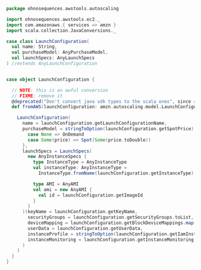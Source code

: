 
```scala
package ohnosequences.awstools.autoscaling

import ohnosequences.awstools.ec2._
import com.amazonaws.{ services => amzn }
import scala.collection.JavaConversions._

case class LaunchConfiguration(
  val name: String,
  val purchaseModel: AnyPurchaseModel,
  val launchSpecs: AnyLaunchSpecs
) //extends AnyLaunchConfiguration


case object LaunchConfiguration {

  // NOTE: this is an awful conversion
  // FIXME: remove it
  @deprecated("Don't convert java sdk types to the scala ones", since = "v0.15.0")
  def fromAWS(launchConfiguration: amzn.autoscaling.model.LaunchConfiguration): LaunchConfiguration = {

    LaunchConfiguration(
      name = launchConfiguration.getLaunchConfigurationName,
      purchaseModel = stringToOption(launchConfiguration.getSpotPrice) match {
        case None => OnDemand
        case Some(price) => Spot(Some(price.toDouble))
      },
      launchSpecs = LaunchSpecs(
        new AnyInstanceSpecs {
          type InstanceType = AnyInstanceType
          val instanceType: AnyInstanceType =
            InstanceType.fromName(launchConfiguration.getInstanceType)

          type AMI = AnyAMI
          val ami = new AnyAMI {
            val id = launchConfiguration.getImageId
          }
        }
      )(keyName = launchConfiguration.getKeyName,
        securityGroups = launchConfiguration.getSecurityGroups.toList,
        deviceMapping = launchConfiguration.getBlockDeviceMappings.map(m => (m.getDeviceName, m.getVirtualName)).toMap,
        userData = launchConfiguration.getUserData,
        instanceProfile = stringToOption(launchConfiguration.getIamInstanceProfile),
        instanceMonitoring = launchConfiguration.getInstanceMonitoring.isEnabled
      )
    )
  }
}

```




[main/scala/ohnosequences/awstools/autoscaling/AutoScaling.scala]: AutoScaling.scala.md
[main/scala/ohnosequences/awstools/autoscaling/AutoScalingGroup.scala]: AutoScalingGroup.scala.md
[main/scala/ohnosequences/awstools/autoscaling/LaunchConfiguration.scala]: LaunchConfiguration.scala.md
[main/scala/ohnosequences/awstools/autoscaling/PurchaseModel.scala]: PurchaseModel.scala.md
[main/scala/ohnosequences/awstools/dynamodb/DynamoDBUtils.scala]: ../dynamodb/DynamoDBUtils.scala.md
[main/scala/ohnosequences/awstools/ec2/AMI.scala]: ../ec2/AMI.scala.md
[main/scala/ohnosequences/awstools/ec2/EC2.scala]: ../ec2/EC2.scala.md
[main/scala/ohnosequences/awstools/ec2/Filters.scala]: ../ec2/Filters.scala.md
[main/scala/ohnosequences/awstools/ec2/InstanceSpecs.scala]: ../ec2/InstanceSpecs.scala.md
[main/scala/ohnosequences/awstools/ec2/InstanceType.scala]: ../ec2/InstanceType.scala.md
[main/scala/ohnosequences/awstools/ec2/LaunchSpecs.scala]: ../ec2/LaunchSpecs.scala.md
[main/scala/ohnosequences/awstools/ec2/package.scala]: ../ec2/package.scala.md
[main/scala/ohnosequences/awstools/regions/Region.scala]: ../regions/Region.scala.md
[main/scala/ohnosequences/awstools/s3/address.scala]: ../s3/address.scala.md
[main/scala/ohnosequences/awstools/s3/client.scala]: ../s3/client.scala.md
[main/scala/ohnosequences/awstools/s3/package.scala]: ../s3/package.scala.md
[main/scala/ohnosequences/awstools/s3/transfers.scala]: ../s3/transfers.scala.md
[main/scala/ohnosequences/awstools/sns/SNS.scala]: ../sns/SNS.scala.md
[main/scala/ohnosequences/awstools/sns/Topic.scala]: ../sns/Topic.scala.md
[main/scala/ohnosequences/awstools/sqs/Queue.scala]: ../sqs/Queue.scala.md
[main/scala/ohnosequences/awstools/sqs/SQS.scala]: ../sqs/SQS.scala.md
[main/scala/ohnosequences/awstools/utils/AutoScalingUtils.scala]: ../utils/AutoScalingUtils.scala.md
[main/scala/ohnosequences/awstools/utils/DynamoDBUtils.scala]: ../utils/DynamoDBUtils.scala.md
[main/scala/ohnosequences/awstools/utils/SQSUtils.scala]: ../utils/SQSUtils.scala.md
[main/scala/ohnosequences/benchmark/Benchmark.scala]: ../../benchmark/Benchmark.scala.md
[main/scala/ohnosequences/logging/Logger.scala]: ../../logging/Logger.scala.md
[test/scala/ohnosequences/awstools/EC2Tests.scala]: ../../../../../test/scala/ohnosequences/awstools/EC2Tests.scala.md
[test/scala/ohnosequences/awstools/RegionTests.scala]: ../../../../../test/scala/ohnosequences/awstools/RegionTests.scala.md
[test/scala/ohnosequences/awstools/S3Tests.scala]: ../../../../../test/scala/ohnosequences/awstools/S3Tests.scala.md
[test/scala/ohnosequences/awstools/SQSTests.scala]: ../../../../../test/scala/ohnosequences/awstools/SQSTests.scala.md